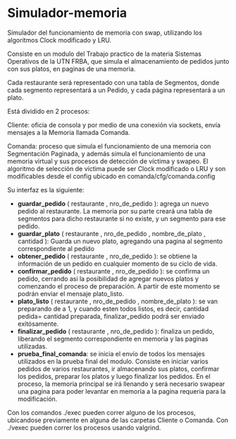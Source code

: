 # Simulador-memoria
Simulador del funcionamiento de memoria con swap, utilizando los algoritmos Clock modificado y LRU.

Consiste en un modulo del Trabajo practico de la materia Sistemas Operativos de la UTN FRBA, que simula el almacenamiento de pedidos junto con sus platos, en paginas de una memoria.

Cada restaurante será representado con una tabla de Segmentos, donde cada segmento representará a un Pedido, y cada página representará a un plato.

Está dividido en 2 procesos:

Cliente: oficia de consola y por medio de una conexión via sockets, envía mensajes a la Memoria llamada Comanda.

Comanda: proceso que simula el funcionamiento de una memoria con Segmentación Paginada, y además simula el funcionamiento de una memoria virtual y sus procesos de detección de víctima y swapeo. El algoritmo de selección de víctima puede ser Clock modificado o LRU y son modificables desde el config ubicado en comanda/cfg/comanda.config

Su interfaz es la siguiente:
- **guardar_pedido** ( restaurante , nro_de_pedido ): agrega un nuevo pedido al restaurante. La memoria por su parte creará una tabla de segmentos para dicho restaurante si no existe, y un segmento para ese pedido.
- **guardar_plato** ( restaurante  , nro_de_pedido , nombre_de_plato , cantidad ): Guarda un nuevo plato, agregando una pagina al segmento correspondiente al pedido
- **obtener_pedido** ( restaurante , nro_de_pedido ): se obtiene la información de un pedido en cualquier momento de su ciclo de vida.
- **confirmar_pedido** ( restaurante , nro_de_pedido ): se confirma un pedido, cerrando asi la posibilidad de agregar nuevos platos y comenzando el proceso de preparación. A partir de este momento se podrán enviar el mensaje plato_listo.
- **plato_listo** ( restaurante , nro_de_pedido , nombre_de_plato ): se van preparando de a 1, y cuando esten todos listos, es decir, cantidad pedida= cantidad preparada, finalizar_pedido podrá ser enviado exitósamente.
- **finalizar_pedido** ( restaurante , nro_de_pedido ): finaliza un pedido, liberando el segmento correspondiente en memoria y las paginas utilizadas.
- **prueba_final_comanda**: se inicia el envío de todos los mensajes utilizados en la prueba final del modulo. Consiste en iniciar varios pedidos de varios restaurantes, ir almacenando sus platos, confirmar los pedidos, preparar los platos y luego finalizar los pedidos. En el proceso, la memoria principal se irá llenando y será necesario swapear una pagina para poder levantar en memoria a la pagina requeria para la modificación.


  
Con los comandos ./exec pueden correr alguno de los procesos, ubicandose previamente en alguna de las carpetas Cliente o Comanda.
Con ./vexec pueden correr los procesos usando valgrind.
